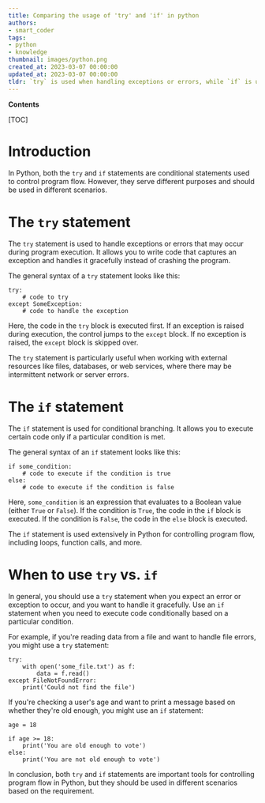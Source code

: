 ```yaml
---
title: Comparing the usage of 'try' and 'if' in python
authors:
- smart_coder
tags:
- python
- knowledge
thumbnail: images/python.png
created_at: 2023-03-07 00:00:00
updated_at: 2023-03-07 00:00:00
tldr: `try` is used when handling exceptions or errors, while `if` is used for conditional statements.
---
```


**Contents**

[TOC]

# Introduction

In Python, both the `try` and `if` statements are conditional statements used to control program flow. However, they serve different purposes and should be used in different scenarios.

# The `try` statement

The `try` statement is used to handle exceptions or errors that may occur during program execution. It allows you to write code that captures an exception and handles it gracefully instead of crashing the program. 

The general syntax of a `try` statement looks like this:

```
try:
    # code to try
except SomeException:
    # code to handle the exception
```

Here, the code in the `try` block is executed first. If an exception is raised during execution, the control jumps to the `except` block. If no exception is raised, the `except` block is skipped over.

The `try` statement is particularly useful when working with external resources like files, databases, or web services, where there may be intermittent network or server errors.

# The `if` statement

The `if` statement is used for conditional branching. It allows you to execute certain code only if a particular condition is met. 

The general syntax of an `if` statement looks like this:

```
if some_condition:
    # code to execute if the condition is true
else:
    # code to execute if the condition is false
```

Here, `some_condition` is an expression that evaluates to a Boolean value (either `True` or `False`). If the condition is `True`, the code in the `if` block is executed. If the condition is `False`, the code in the `else` block is executed.

The `if` statement is used extensively in Python for controlling program flow, including loops, function calls, and more.

# When to use `try` vs. `if`

In general, you should use a `try` statement when you expect an error or exception to occur, and you want to handle it gracefully. Use an `if` statement when you need to execute code conditionally based on a particular condition.

For example, if you're reading data from a file and want to handle file errors, you might use a `try` statement:

```
try:
    with open('some_file.txt') as f:
        data = f.read()
except FileNotFoundError:
    print('Could not find the file')
```

If you're checking a user's age and want to print a message based on whether they're old enough, you might use an `if` statement:

```
age = 18

if age >= 18:
    print('You are old enough to vote')
else:
    print('You are not old enough to vote')
```

In conclusion, both `try` and `if` statements are important tools for controlling program flow in Python, but they should be used in different scenarios based on the requirement.
